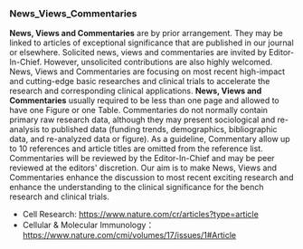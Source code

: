 ### News_Views_Commentaries

**News, Views and Commentaries** are by prior arrangement. They may be linked to articles of exceptional significance that are published in our journal or elsewhere. Solicited news, views and commentaries are invited by Editor-In-Chief. However, unsolicited contributions are also highly welcomed. News, Views and Commentaries are focusing on most recent high-impact and cutting-edge basic researches and clinical trials to accelerate the research and corresponding clinical applications. **News, Views and Commentaries** usually required to be less than one page and allowed to have one Figure or one Table. Commentaries do not normally contain primary raw research data, although they may present sociological and re-analysis to published data (funding trends, demographics, bibliographic data, and re-analyzed data or figure). As a guideline, Commentary allow up to 10 references and article titles are omitted from the reference list. Commentaries will be reviewed by the Editor-In-Chief and may be peer reviewed at the editors' discretion. Our aim is to make News, Views and Commentaries enhance the discussion to most recent exciting research and enhance the understanding to the clinical significance for the bench research and clinical trials.  


* Cell Research: https://www.nature.com/cr/articles?type=article
* Cellular & Molecular Immunology：https://www.nature.com/cmi/volumes/17/issues/1#Article
